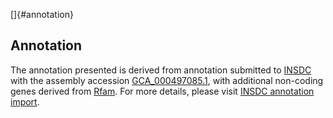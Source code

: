 []{#annotation}

Annotation
----------

The annotation presented is derived from annotation submitted to
[INSDC](http://www.insdc.org) with the assembly accession
[GCA\_000497085.1](http://www.ebi.ac.uk/ena/data/view/GCA_000497085.1),
with additional non-coding genes derived from
[Rfam](http://rfam.xfam.org/). For more details, please visit [INSDC
annotation
import](http://ensemblgenomes.org/info/data/insdc_annotation).
